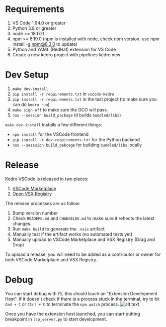 # Requirements

1. VS Code 1.64.0 or greater
2. Python 3.8 or greater
3. node >= 18.17.0
4. npm >= 8.19.0 (npm is installed with node, check npm version, use npm install -g npm@8.3.0 to update)
5. Python and YAML (RedHat) extension for VS Code
6. Create a new kedro project with pipelines kedro new



 # Dev Setup
 1. `make dev-install`
 2. `pip install -r requirements.txt` in `vscode-kedro`
 3. `pip install -r requirements.txt` in the test project (to make sure you can do `kedro run`)
 4. `make sign-off` to make sure the DCO will pass.
 5. `nox --session build_package` (it builds `bundled/libs`)

`make dev-install` installs a few different things:
- `npm install` for the VSCode frontend
- `pip isntall -r dev-requirements.txt` for the Python backend
- `nox --sesssion build_pakcage` for building `bundled/libs` locally

 # Release
 Kedro VSCode is released in two places:
 1. [VSCode Marketplace](https://marketplace.visualstudio.com/manage/publishers/kedro/extensions/kedro)
 2. [Open VSX Registry](https://open-vsx.org/extension/kedro/Kedro)

 The release processes are as follow:
 1. Bump version number
 2. Check `READEME.md` and `CHANGELOG.md` to make sure it reflects the latest changes.
 3. Run `make build` to generate the `.vsix` artifact
 4. Manually test if the artifact works (no automated tests yet)
 5. Manually upload to VSCode Marketplace and VSX Registry (Drag and Drop)

To upload a release, you will need to be added as a contributor or owner for both VSCode Marketplace and VSX Registry.


# Debug
You can start debug with `F5`, this should lauch an "Extension Development Host". If it doesn't check if there is a process stuck in the terminal, try to hit `Cmd + C` or `Ctrl + C` to terminate the `npm watch` process.
![alt text](docs/assets/image.png)

Once you have the extension host launched, you can start putting breakpoint in `lsp_server.py` to start development.
